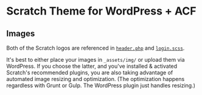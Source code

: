 # Scratch Theme for WordPress + ACF

## Images

Both of the Scratch logos are referenced in [`header.php`](https://github.com/zackphilipps/scratch-theme/blob/master/_parts/header.php) and [`login.scss`](https://github.com/zackphilipps/scratch-theme/blob/master/_assets/scss/login.scss).

It's best to either place your images in `_assets/img/` or upload them via WordPress. If you choose the latter, and you've installed & activated Scratch's recommended plugins, you are also taking advantage of automated image resizing and optimization. (The optimization happens regardless with Grunt or Gulp. The WordPress plugin just handles resizing.)
